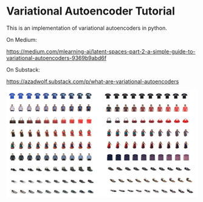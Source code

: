# Variational Autoencoder Tutorial
This is an implementation of variational autoencoders in python.

On Medium:

https://medium.com/mlearning-ai/latent-spaces-part-2-a-simple-guide-to-variational-autoencoders-9369b9abd6f

On Substack:

https://azadwolf.substack.com/p/what-are-variational-autoencoders


![vae image](vae.png)
